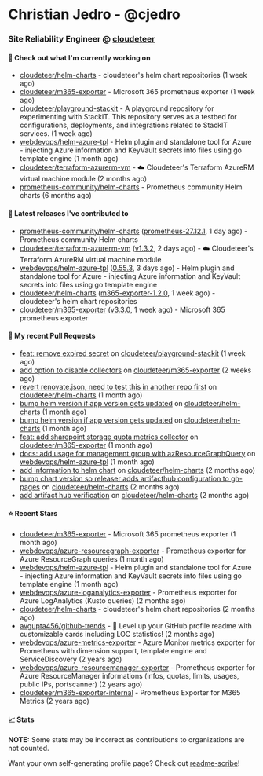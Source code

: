 # Christian Jedro - @cjedro
### Site Reliability Engineer @ [cloudeteer](https://cloudeteer.de/)

#### 👷 Check out what I'm currently working on

- [cloudeteer/helm-charts](https://github.com/cloudeteer/helm-charts) - cloudeteer&#39;s helm chart repositories (1 week ago)
- [cloudeteer/m365-exporter](https://github.com/cloudeteer/m365-exporter) - Microsoft 365 prometheus exporter (1 week ago)
- [cloudeteer/playground-stackit](https://github.com/cloudeteer/playground-stackit) - A playground repository for experimenting with StackIT. This repository serves as a testbed for configurations, deployments, and integrations related to StackIT services. (1 week ago)
- [webdevops/helm-azure-tpl](https://github.com/webdevops/helm-azure-tpl) - Helm plugin and standalone tool for Azure - injecting Azure information and KeyVault secrets into files using go template engine (1 month ago)
- [cloudeteer/terraform-azurerm-vm](https://github.com/cloudeteer/terraform-azurerm-vm) - ☁️ Cloudeteer&#39;s Terraform AzureRM virtual machine module (2 months ago)
- [prometheus-community/helm-charts](https://github.com/prometheus-community/helm-charts) - Prometheus community Helm charts (6 months ago)

#### 🔭 Latest releases I've contributed to

- [prometheus-community/helm-charts](https://github.com/prometheus-community/helm-charts) ([prometheus-27.12.1](https://github.com/prometheus-community/helm-charts/releases/tag/prometheus-27.12.1), 1 day ago) - Prometheus community Helm charts
- [cloudeteer/terraform-azurerm-vm](https://github.com/cloudeteer/terraform-azurerm-vm) ([v1.3.2](https://github.com/cloudeteer/terraform-azurerm-vm/releases/tag/v1.3.2), 2 days ago) - ☁️ Cloudeteer&#39;s Terraform AzureRM virtual machine module
- [webdevops/helm-azure-tpl](https://github.com/webdevops/helm-azure-tpl) ([0.55.3](https://github.com/webdevops/helm-azure-tpl/releases/tag/0.55.3), 3 days ago) - Helm plugin and standalone tool for Azure - injecting Azure information and KeyVault secrets into files using go template engine
- [cloudeteer/helm-charts](https://github.com/cloudeteer/helm-charts) ([m365-exporter-1.2.0](https://github.com/cloudeteer/helm-charts/releases/tag/m365-exporter-1.2.0), 1 week ago) - cloudeteer&#39;s helm chart repositories
- [cloudeteer/m365-exporter](https://github.com/cloudeteer/m365-exporter) ([v3.3.0](https://github.com/cloudeteer/m365-exporter/releases/tag/v3.3.0), 1 week ago) - Microsoft 365 prometheus exporter

#### 🔨 My recent Pull Requests

- [feat: remove expired secret](https://github.com/cloudeteer/playground-stackit/pull/9) on [cloudeteer/playground-stackit](https://github.com/cloudeteer/playground-stackit) (1 week ago)
- [add option to disable collectors](https://github.com/cloudeteer/m365-exporter/pull/40) on [cloudeteer/m365-exporter](https://github.com/cloudeteer/m365-exporter) (2 weeks ago)
- [revert renovate.json, need to test this in another repo first](https://github.com/cloudeteer/helm-charts/pull/14) on [cloudeteer/helm-charts](https://github.com/cloudeteer/helm-charts) (1 month ago)
- [bump helm version if app version gets updated](https://github.com/cloudeteer/helm-charts/pull/12) on [cloudeteer/helm-charts](https://github.com/cloudeteer/helm-charts) (1 month ago)
- [bump helm version if app version gets updated](https://github.com/cloudeteer/helm-charts/pull/10) on [cloudeteer/helm-charts](https://github.com/cloudeteer/helm-charts) (1 month ago)
- [feat: add sharepoint storage quota metrics collector](https://github.com/cloudeteer/m365-exporter/pull/27) on [cloudeteer/m365-exporter](https://github.com/cloudeteer/m365-exporter) (1 month ago)
- [docs: add usage for management group with azResourceGraphQuery](https://github.com/webdevops/helm-azure-tpl/pull/78) on [webdevops/helm-azure-tpl](https://github.com/webdevops/helm-azure-tpl) (1 month ago)
- [add information to helm chart](https://github.com/cloudeteer/helm-charts/pull/6) on [cloudeteer/helm-charts](https://github.com/cloudeteer/helm-charts) (2 months ago)
- [bump chart version so releaser adds artifacthub configuration to gh-pages](https://github.com/cloudeteer/helm-charts/pull/5) on [cloudeteer/helm-charts](https://github.com/cloudeteer/helm-charts) (2 months ago)
- [add artifact hub verification](https://github.com/cloudeteer/helm-charts/pull/4) on [cloudeteer/helm-charts](https://github.com/cloudeteer/helm-charts) (2 months ago)

#### ⭐ Recent Stars

- [cloudeteer/m365-exporter](https://github.com/cloudeteer/m365-exporter) - Microsoft 365 prometheus exporter (1 month ago)
- [webdevops/azure-resourcegraph-exporter](https://github.com/webdevops/azure-resourcegraph-exporter) - Prometheus exporter for Azure ResourceGraph queries (1 month ago)
- [webdevops/helm-azure-tpl](https://github.com/webdevops/helm-azure-tpl) - Helm plugin and standalone tool for Azure - injecting Azure information and KeyVault secrets into files using go template engine (1 month ago)
- [webdevops/azure-loganalytics-exporter](https://github.com/webdevops/azure-loganalytics-exporter) - Prometheus exporter for Azure LogAnalytics (Kusto queries) (2 months ago)
- [cloudeteer/helm-charts](https://github.com/cloudeteer/helm-charts) - cloudeteer&#39;s helm chart repositories (2 months ago)
- [avgupta456/github-trends](https://github.com/avgupta456/github-trends) - 🚀 Level up your GitHub profile readme with customizable cards including LOC statistics! (2 months ago)
- [webdevops/azure-metrics-exporter](https://github.com/webdevops/azure-metrics-exporter) - Azure Monitor metrics exporter for Prometheus with dimension support, template engine and ServiceDiscovery (2 years ago)
- [webdevops/azure-resourcemanager-exporter](https://github.com/webdevops/azure-resourcemanager-exporter) - Prometheus exporter for Azure ResourceManager informations (infos, quotas, limits, usages, public IPs, portscanner) (2 years ago)
- [cloudeteer/m365-exporter-internal](https://github.com/cloudeteer/m365-exporter-internal) - Prometheus Exporter for M365 Metrics (2 years ago)

#### 📈 Stats

**NOTE:** Some stats may be incorrect as contributions to organizations
are not counted.


Want your own self-generating profile page? Check out [readme-scribe](https://github.com/muesli/readme-scribe)!